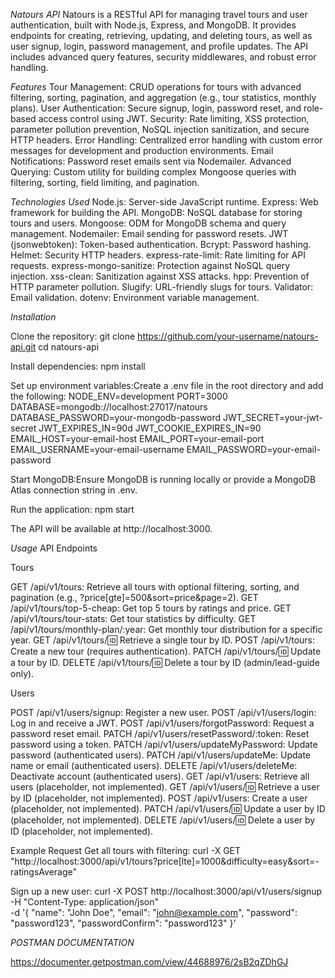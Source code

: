 _Natours API_
Natours is a RESTful API for managing travel tours and user authentication, built with Node.js, Express, and MongoDB. It provides endpoints for creating, retrieving, updating, and deleting tours, as well as user signup, login, password management, and profile updates. The API includes advanced query features, security middlewares, and robust error handling.

_Features_
Tour Management: CRUD operations for tours with advanced filtering, sorting, pagination, and aggregation (e.g., tour statistics, monthly plans).
User Authentication: Secure signup, login, password reset, and role-based access control using JWT.
Security: Rate limiting, XSS protection, parameter pollution prevention, NoSQL injection sanitization, and secure HTTP headers.
Error Handling: Centralized error handling with custom error messages for development and production environments.
Email Notifications: Password reset emails sent via Nodemailer.
Advanced Querying: Custom utility for building complex Mongoose queries with filtering, sorting, field limiting, and pagination.

_Technologies Used_
Node.js: Server-side JavaScript runtime.
Express: Web framework for building the API.
MongoDB: NoSQL database for storing tours and users.
Mongoose: ODM for MongoDB schema and query management.
Nodemailer: Email sending for password resets.
JWT (jsonwebtoken): Token-based authentication.
Bcrypt: Password hashing.
Helmet: Security HTTP headers.
express-rate-limit: Rate limiting for API requests.
express-mongo-sanitize: Protection against NoSQL query injection.
xss-clean: Sanitization against XSS attacks.
hpp: Prevention of HTTP parameter pollution.
Slugify: URL-friendly slugs for tours.
Validator: Email validation.
dotenv: Environment variable management.

_Installation_

Clone the repository:
git clone https://github.com/your-username/natours-api.git
cd natours-api

Install dependencies:
npm install

Set up environment variables:Create a .env file in the root directory and add the following:
NODE_ENV=development
PORT=3000
DATABASE=mongodb://localhost:27017/natours
DATABASE_PASSWORD=your-mongodb-password
JWT_SECRET=your-jwt-secret
JWT_EXPIRES_IN=90d
JWT_COOKIE_EXPIRES_IN=90
EMAIL_HOST=your-email-host
EMAIL_PORT=your-email-port
EMAIL_USERNAME=your-email-username
EMAIL_PASSWORD=your-email-password

Start MongoDB:Ensure MongoDB is running locally or provide a MongoDB Atlas connection string in .env.

Run the application:
npm start

The API will be available at http://localhost:3000.

_Usage_
API Endpoints

Tours

GET /api/v1/tours: Retrieve all tours with optional filtering, sorting, and pagination (e.g., ?price[gte]=500&sort=price&page=2).
GET /api/v1/tours/top-5-cheap: Get top 5 tours by ratings and price.
GET /api/v1/tours/tour-stats: Get tour statistics by difficulty.
GET /api/v1/tours/monthly-plan/:year: Get monthly tour distribution for a specific year.
GET /api/v1/tours/:id: Retrieve a single tour by ID.
POST /api/v1/tours: Create a new tour (requires authentication).
PATCH /api/v1/tours/:id: Update a tour by ID.
DELETE /api/v1/tours/:id: Delete a tour by ID (admin/lead-guide only).

Users

POST /api/v1/users/signup: Register a new user.
POST /api/v1/users/login: Log in and receive a JWT.
POST /api/v1/users/forgotPassword: Request a password reset email.
PATCH /api/v1/users/resetPassword/:token: Reset password using a token.
PATCH /api/v1/users/updateMyPassword: Update password (authenticated users).
PATCH /api/v1/users/updateMe: Update name or email (authenticated users).
DELETE /api/v1/users/deleteMe: Deactivate account (authenticated users).
GET /api/v1/users: Retrieve all users (placeholder, not implemented).
GET /api/v1/users/:id: Retrieve a user by ID (placeholder, not implemented).
POST /api/v1/users: Create a user (placeholder, not implemented).
PATCH /api/v1/users/:id: Update a user by ID (placeholder, not implemented).
DELETE /api/v1/users/:id: Delete a user by ID (placeholder, not implemented).

Example Request
Get all tours with filtering:
curl -X GET "http://localhost:3000/api/v1/tours?price[lte]=1000&difficulty=easy&sort=-ratingsAverage"

Sign up a new user:
curl -X POST http://localhost:3000/api/v1/users/signup \
-H "Content-Type: application/json" \
-d '{
"name": "John Doe",
"email": "john@example.com",
"password": "password123",
"passwordConfirm": "password123"
}'

_POSTMAN DOCUMENTATION_

https://documenter.getpostman.com/view/44688976/2sB2qZDhGJ
